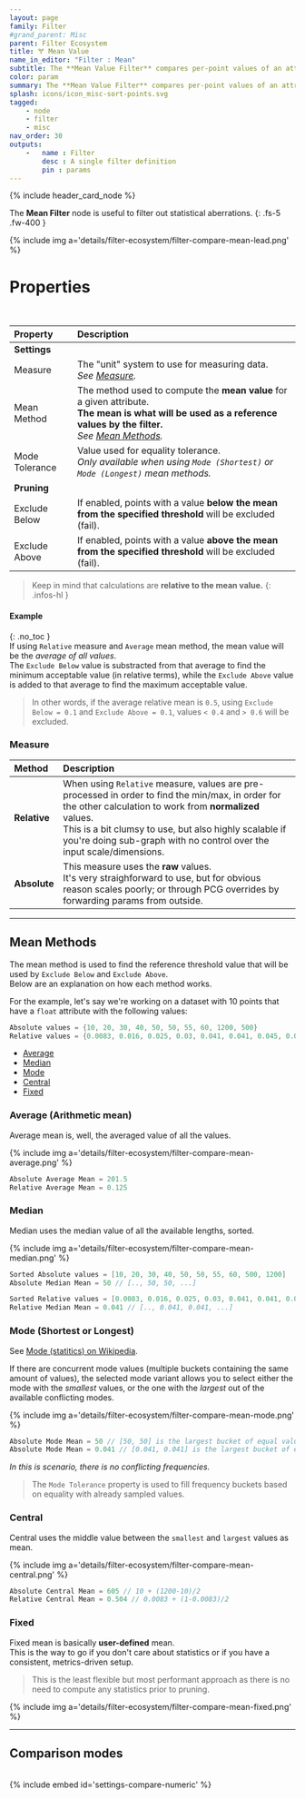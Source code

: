 ```yaml
---
layout: page
family: Filter
#grand_parent: Misc
parent: Filter Ecosystem
title: 🝖 Mean Value
name_in_editor: "Filter : Mean"
subtitle: The **Mean Value Filter** compares per-point values of an attribute against the mean statistical value of that same attribute.
color: param
summary: The **Mean Value Filter** compares per-point values of an attribute against its mean statistical value, allowing you to exclude points above or below the mean using various calculation methods such as Average, Median, Mode, Central, or Fixed, with options for relative or absolute measures.
splash: icons/icon_misc-sort-points.svg
tagged: 
    - node
    - filter
    - misc
nav_order: 30
outputs:
    -   name : Filter
        desc : A single filter definition
        pin : params
---
```


{% include header_card_node %}

The **Mean Filter** node is useful to filter out statistical aberrations.
{: .fs-5 .fw-400 } 

{% include img a='details/filter-ecosystem/filter-compare-mean-lead.png' %}

# Properties
<br>

| Property       | Description          |
|:-------------|:------------------|
|**Settings**||
| Measure           | The "unit" system to use for measuring data.<br>*See [Measure](#measure).*  |
| Mean Method           | The method used to compute the **mean value** for a given attribute.<br>**The mean is what will be used as a reference values by the filter.**<br>*See [Mean Methods](#mean-methods).* |
| Mode Tolerance           | Value used for equality tolerance.<br>*Only available when using `Mode (Shortest)` or `Mode (Longest)` mean methods.* |
|**Pruning**||
| Exclude Below           | If enabled, points with a value **below the mean from the specified threshold** will be excluded (fail). |
| Exclude Above           | If enabled, points with a value **above the mean from the specified threshold** will be excluded (fail). |

>Keep in mind that calculations are **relative to the mean value.**
{: .infos-hl }
#### Example
{: .no_toc }  
If using `Relative` measure and `Average` mean method, the mean value will be the *average of all values*.  
The `Exclude Below` value is substracted from that average to find the minimum acceptable value (in relative terms), while the `Exclude Above` value is added to that average to find the maximum acceptable value.  

> In other words, if the average relative mean is `0.5`, using `Exclude Below = 0.1` and `Exclude Above = 0.1`, values `< 0.4` and `> 0.6` will be excluded.  

### Measure

| Method       | Description          |
|:-------------|:------------------|
| **Relative**           | When using `Relative` measure, values are pre-processed in order to find the min/max, in order for the other calculation to work from **normalized** values.<br>This is a bit clumsy to use, but also highly scalable if you're doing sub-graph with no control over the input scale/dimensions. |
| **Absolute**           | This measure uses the **raw** values.<br>It's very straighforward to use, but for obvious reason scales poorly; or through PCG overrides by forwarding params from outside. |

---
## Mean Methods
The mean method is used to find the reference threshold value that will be used by `Exclude Below` and `Exclude Above`.  
Below are an explanation on how each method works.  

For the example, let's say we're working on a dataset with 10 points that have a `float` attribute with the following values:
```cpp
Absolute values = {10, 20, 30, 40, 50, 50, 55, 60, 1200, 500}
Relative values = {0.0083, 0.016, 0.025, 0.03, 0.041, 0.041, 0.045, 0.05, 1, 0.41}
```

- [Average](#average-arithmetic-mean)
- [Median](#median)
- [Mode](#mode-shortest-or-longest)
- [Central](#central)
- [Fixed](#fixed)

### Average (Arithmetic mean)
Average mean is, well, the averaged value of all the values.  

{% include img a='details/filter-ecosystem/filter-compare-mean-average.png' %}

```cpp
Absolute Average Mean = 201.5
Relative Average Mean = 0.125
```

### Median
Median uses the median value of all the available lengths, sorted.  

{% include img a='details/filter-ecosystem/filter-compare-mean-median.png' %}

```cpp
Sorted Absolute values = [10, 20, 30, 40, 50, 50, 55, 60, 500, 1200]
Absolute Median Mean = 50 // [.., 50, 50, ...]

Sorted Relative values = [0.0083, 0.016, 0.025, 0.03, 0.041, 0.041, 0.045, 0.05, 0.41, 1]
Relative Median Mean = 0.041 // [.., 0.041, 0.041, ...]
```

### Mode (Shortest or Longest)
See [Mode (statitics) on Wikipedia](https://en.wikipedia.org/wiki/Mode_(statistics)).

If there are concurrent mode values (multiple buckets containing the same amount of values), the selected mode variant allows you to select either the mode with the *smallest* values, or the one with the *largest* out of the available conflicting modes.

{% include img a='details/filter-ecosystem/filter-compare-mean-mode.png' %}

```cpp
Absolute Mode Mean = 50 // [50, 50] is the largest bucket of equal values
Absolute Mode Mean = 0.041 // [0.041, 0.041] is the largest bucket of equal values
```
*In this is scenario, there is no conflicting frequencies.*

>The `Mode Tolerance` property is used to fill frequency buckets based on equality with already sampled values.

### Central
Central uses the middle value between the `smallest` and `largest` values as mean.

{% include img a='details/filter-ecosystem/filter-compare-mean-central.png' %}

```cpp
Absolute Central Mean = 605 // 10 + (1200-10)/2
Relative Central Mean = 0.504 // 0.0083 + (1-0.0083)/2
```

### Fixed
Fixed mean is basically **user-defined** mean.  
This is the way to go if you don't care about statistics or if you have a consistent, metrics-driven setup.  

> This is the least flexible but most performant approach as there is no need to compute any statistics prior to pruning.

{% include img a='details/filter-ecosystem/filter-compare-mean-fixed.png' %}

---
## Comparison modes
<br>
{% include embed id='settings-compare-numeric' %}